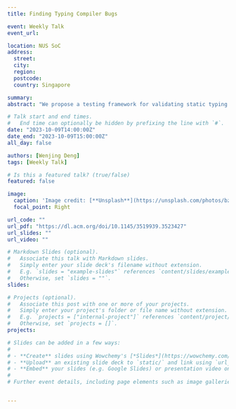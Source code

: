 ```yaml
---
title: Finding Typing Compiler Bugs

event: Weekly Talk
event_url: 

location: NUS SoC
address:
  street: 
  city: 
  region: 
  postcode:
  country: Singapore

summary: 
abstract: "We propose a testing framework for validating static typing procedures in compilers. Our core component is a program generator suitably crafted for producing programs that are likely to trigger typing compiler bugs. One of our main contributions is that our program generator gives rise to transformation-based compiler testing for finding typing bugs. We present two novel approaches (type erasure mutation and type overwriting mutation) that apply targeted transformations to an input program to reveal type inference and soundness compiler bugs respectively. Both approaches are guided by an intra-procedural type inference analysis used to capture type information flow. We implement our techniques as a tool, which we call Hephaestus. The extensibility of Hephaestus enables us to test the compilers of three popular JVM languages: Java, Kotlin, and Groovy. Within nine months of testing, we have found 156 bugs (137 confirmed and 85 fixed) with diverse manifestations and root causes in all the examined compilers. Most of the discovered bugs lie in the heart of many critical components related to static typing, such as type inference."

# Talk start and end times.
#   End time can optionally be hidden by prefixing the line with `#`.
date: "2023-10-09T14:00:00Z"
date_end: "2023-10-09T15:00:00Z"
all_day: false

authors: [Wenjing Deng]
tags: [Weekly Talk]

# Is this a featured talk? (true/false)
featured: false

image:
  caption: 'Image credit: [**Unsplash**](https://unsplash.com/photos/bzdhc5b3Bxs)'
  focal_point: Right

url_code: ""
url_pdf: "https://dl.acm.org/doi/10.1145/3519939.3523427"
url_slides: ""
url_video: ""

# Markdown Slides (optional).
#   Associate this talk with Markdown slides.
#   Simply enter your slide deck's filename without extension.
#   E.g. `slides = "example-slides"` references `content/slides/example-slides.md`.
#   Otherwise, set `slides = ""`.
slides:

# Projects (optional).
#   Associate this post with one or more of your projects.
#   Simply enter your project's folder or file name without extension.
#   E.g. `projects = ["internal-project"]` references `content/project/deep-learning/index.md`.
#   Otherwise, set `projects = []`.
projects:

# Slides can be added in a few ways:
# 
# - **Create** slides using Wowchemy's [*Slides*](https://wowchemy.com/docs/managing-content/#create-slides) feature and link using `slides` parameter in the front matter of the talk file
# - **Upload** an existing slide deck to `static/` and link using `url_slides` parameter in the front matter of the talk file
# - **Embed** your slides (e.g. Google Slides) or presentation video on this page using [shortcodes](https://wowchemy.com/docs/writing-markdown-latex/).
# 
# Further event details, including page elements such as image galleries, can be added to the body of this page.


---
```

